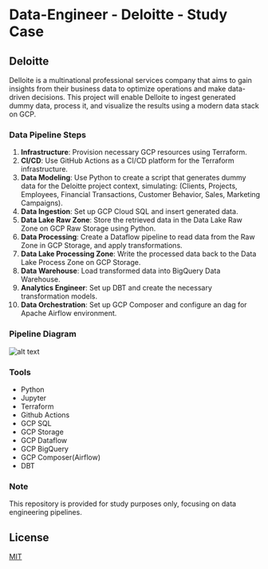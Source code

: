# Data-Engineer - Deloitte - Study Case

## Deloitte

Delloite is a multinational professional services company that aims to gain insights from their business data to optimize operations and make data-driven decisions. This project will enable Delloite to ingest generated dummy data, process it, and visualize the results using a modern data stack on GCP.

### Data Pipeline Steps

1. **Infrastructure**: Provision necessary GCP resources using Terraform.
2. **CI/CD**: Use GitHub Actions as a CI/CD platform for the Terraform infrastructure.
3. **Data Modeling**: Use Python to create a script that generates dummy data for the Deloitte project context, simulating: (Clients, Projects, Employees, Financial Transactions, Customer Behavior, Sales, Marketing Campaigns).
4. **Data Ingestion**: Set up GCP Cloud SQL and insert generated data.
5. **Data Lake Raw Zone**: Store the retrieved data in the Data Lake Raw Zone on GCP Raw Storage using Python.
6. **Data Processing**: Create a Dataflow pipeline to read data from the Raw Zone in GCP Storage, and apply transformations.
7. **Data Lake Processing Zone**: Write the processed data back to the Data Lake Process Zone on GCP Storage.
8. **Data Warehouse**: Load transformed data into BigQuery Data Warehouse.
9. **Analytics Engineer**: Set up DBT and create the necessary transformation models.
10. **Data Orchestration**:  Set up GCP Composer and configure an dag for Apache Airflow environment.

### Pipeline Diagram

![alt text](https://github.com/makima0499/5.Data-Engineer/blob/main/5.DataPipeline.png)

### Tools

* Python
* Jupyter
* Terraform
* Github Actions
* GCP SQL
* GCP Storage
* GCP Dataflow
* GCP BigQuery
* GCP Composer(Airflow)
* DBT

### Note

This repository is provided for study purposes only, focusing on data engineering pipelines.

## License

[MIT](https://choosealicense.com/licenses/mit/)
